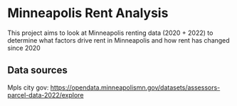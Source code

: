 # Minneapolis Rent Analysis

This project aims to look at Minneapolis renting data (2020 + 2022) to determine what factors drive rent in Minneapolis and how rent has changed since 2020


## Data sources
Mpls city gov: https://opendata.minneapolismn.gov/datasets/assessors-parcel-data-2022/explore
